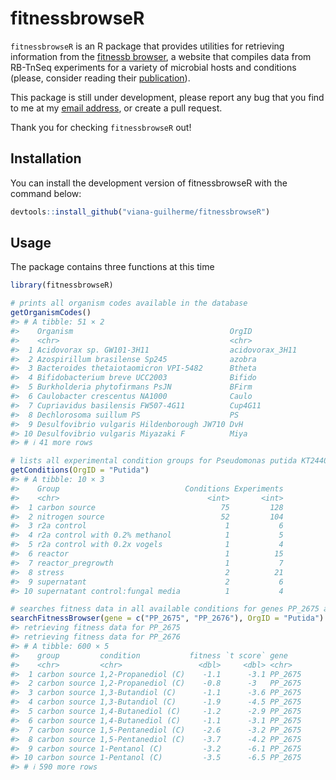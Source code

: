 
<!-- README.md is generated from README.Rmd. Please edit that file -->

# fitnessbrowseR

<!-- badges: start -->
<!-- badges: end -->

`fitnessbrowseR` is an R package that provides utilities for retrieving
information from the [fitnessb browser](https://fit.genomics.lbl.gov/),
a website that compiles data from RB-TnSeq experiments for a variety of
microbial hosts and conditions (please, consider reading their
[publication](https://mbio.asm.org/content/6/3/e00306-15.full)).

This package is still under development, please report any bug that you
find to me at my [email address](viana.guilherme@proton.me), or create a
pull request.

Thank you for checking `fitnessbrowseR` out!

## Installation

You can install the development version of fitnessbrowseR with the
command below:

``` r
devtools::install_github("viana-guilherme/fitnessbrowseR")
```

## Usage

The package contains three functions at this time

``` r
library(fitnessbrowseR)

# prints all organism codes available in the database
getOrganismCodes()
#> # A tibble: 51 × 2
#>    Organism                                   OrgID          
#>    <chr>                                      <chr>          
#>  1 Acidovorax sp. GW101-3H11                  acidovorax_3H11
#>  2 Azospirillum brasilense Sp245              azobra         
#>  3 Bacteroides thetaiotaomicron VPI-5482      Btheta         
#>  4 Bifidobacterium breve UCC2003              Bifido         
#>  5 Burkholderia phytofirmans PsJN             BFirm          
#>  6 Caulobacter crescentus NA1000              Caulo          
#>  7 Cupriavidus basilensis FW507-4G11          Cup4G11        
#>  8 Dechlorosoma suillum PS                    PS             
#>  9 Desulfovibrio vulgaris Hildenborough JW710 DvH            
#> 10 Desulfovibrio vulgaris Miyazaki F          Miya           
#> # ℹ 41 more rows

# lists all experimental condition groups for Pseudomonas putida KT2440
getConditions(OrgID = "Putida")
#> # A tibble: 10 × 3
#>    Group                            Conditions Experiments
#>    <chr>                                 <int>       <int>
#>  1 carbon source                            75         128
#>  2 nitrogen source                          52         104
#>  3 r2a control                               1           6
#>  4 r2a control with 0.2% methanol            1           5
#>  5 r2a control with 0.2x vogels              1           4
#>  6 reactor                                   1          15
#>  7 reactor_pregrowth                         1           7
#>  8 stress                                    2          21
#>  9 supernatant                               2           6
#> 10 supernatant control:fungal media          1           4

# searches fitness data in all available conditions for genes PP_2675 and PP_2676 in P. putida
searchFitnessBrowser(gene = c("PP_2675", "PP_2676"), OrgID = "Putida")
#> retrieving fitness data for PP_2675
#> retrieving fitness data for PP_2676
#> # A tibble: 600 × 5
#>    group         condition           fitness `t score` gene   
#>    <chr>         <chr>                 <dbl>     <dbl> <chr>  
#>  1 carbon source 1,2-Propanediol (C)    -1.1      -3.1 PP_2675
#>  2 carbon source 1,2-Propanediol (C)    -0.8      -3   PP_2675
#>  3 carbon source 1,3-Butandiol (C)      -1.1      -3.6 PP_2675
#>  4 carbon source 1,3-Butandiol (C)      -1.9      -4.5 PP_2675
#>  5 carbon source 1,4-Butanediol (C)     -1.2      -2.9 PP_2675
#>  6 carbon source 1,4-Butanediol (C)     -1.1      -3.1 PP_2675
#>  7 carbon source 1,5-Pentanediol (C)    -2.6      -3.2 PP_2675
#>  8 carbon source 1,5-Pentanediol (C)    -3.7      -4.2 PP_2675
#>  9 carbon source 1-Pentanol (C)         -3.2      -6.1 PP_2675
#> 10 carbon source 1-Pentanol (C)         -3.5      -6.5 PP_2675
#> # ℹ 590 more rows
```
